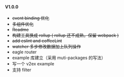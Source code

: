 #### V1.0.0

* <del>event binding 优化</del>
* <del>多组件优化</del>
* <del>Readme</del>
* <del>构建工具换成 rollup ( rollup 还不成熟，保留 webpack )</del>
* <del>add eslint and coffeeLint</del>
* <del>watcher 多步修改数据加上队列操作</del>
* eagle router
* example 库建立（采用 muti-packages 的写法）
* 写一个 v2ex example
* 支持 filter
